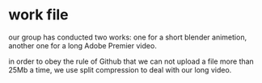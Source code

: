 # work file

our group has conducted two works: one for a short blender animetion, another one for a long Adobe Premier video.

in order to obey the rule of Github that we can not upload a file more than 25Mb a time, we use split compression to deal with our long video.
